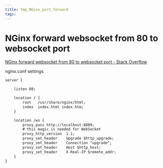 ```yaml
---
title: tmp_NGinx_port_forward
tags:
---
```

NGinx forward websocket from 80 to websocket port
===

[NGinx forward websocket from 80 to websocket port - Stack Overflow](https://stackoverflow.com/questions/42491668/nginx-forward-websocket-from-80-to-websocket-port)

nginx.conf settings  
```xml
server {

    listen 80;

    location / {
        root   /usr/share/nginx/html;
        index  index.html index.htm;
    }

    location /ws {
        proxy_pass http://localhost:8889;
        # this magic is needed for WebSocket
        proxy_http_version  1.1;
        proxy_set_header    Upgrade $http_upgrade;
        proxy_set_header    Connection "upgrade";
        proxy_set_header    Host $http_host;
        proxy_set_header    X-Real-IP $remote_addr;
    }
}
```